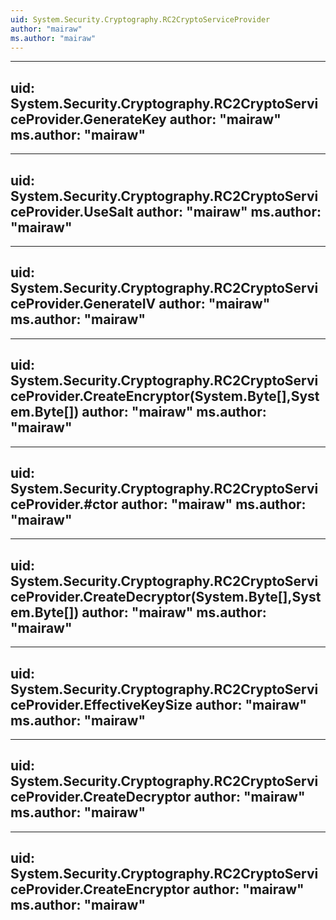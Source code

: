 ```yaml
---
uid: System.Security.Cryptography.RC2CryptoServiceProvider
author: "mairaw"
ms.author: "mairaw"
---
```


---
uid: System.Security.Cryptography.RC2CryptoServiceProvider.GenerateKey
author: "mairaw"
ms.author: "mairaw"
---

---
uid: System.Security.Cryptography.RC2CryptoServiceProvider.UseSalt
author: "mairaw"
ms.author: "mairaw"
---

---
uid: System.Security.Cryptography.RC2CryptoServiceProvider.GenerateIV
author: "mairaw"
ms.author: "mairaw"
---

---
uid: System.Security.Cryptography.RC2CryptoServiceProvider.CreateEncryptor(System.Byte[],System.Byte[])
author: "mairaw"
ms.author: "mairaw"
---

---
uid: System.Security.Cryptography.RC2CryptoServiceProvider.#ctor
author: "mairaw"
ms.author: "mairaw"
---

---
uid: System.Security.Cryptography.RC2CryptoServiceProvider.CreateDecryptor(System.Byte[],System.Byte[])
author: "mairaw"
ms.author: "mairaw"
---

---
uid: System.Security.Cryptography.RC2CryptoServiceProvider.EffectiveKeySize
author: "mairaw"
ms.author: "mairaw"
---

---
uid: System.Security.Cryptography.RC2CryptoServiceProvider.CreateDecryptor
author: "mairaw"
ms.author: "mairaw"
---

---
uid: System.Security.Cryptography.RC2CryptoServiceProvider.CreateEncryptor
author: "mairaw"
ms.author: "mairaw"
---
